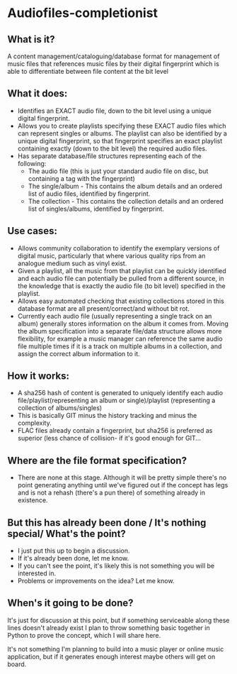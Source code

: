 # Audiofiles-completionist

## What is it?

A content management/cataloguing/database format for management of music files that references music files by their digital fingerprint which is able to differentiate between file content at the bit level 

## What it does:

- Identifies an EXACT audio file, down to the bit level using a unique digital fingerprint.
- Allows you to create playlists specifying these EXACT audio files which can represent singles or albums. The playlist can also be identified by a unique digital fingerprint, so that fingerprint specifies an exact playlist containing exactly (down to the bit level) the required audio files.
- Has separate database/file structures representing each of the following:
	- The audio file (this is just your standard audio file on disc, but containing a tag with the fingerprint)
	- The single/album - This contains the album details and an ordered list of audio files, identified by fingerprint.
	- The collection - This contains the collection details and an ordered list of singles/albums, identified by fingerprint.

## Use cases:

- Allows community collaboration to identify the exemplary versions of digital music, particularly that where various quality rips from an analogue medium such as vinyl exist.
- Given a playlist, all the music from that playlist can be quickly identified and each audio file can potentially be pulled from a different source, in the knowledge that is exactly the audio file (to bit level) specified in the playlist.
- Allows easy automated checking that existing collections stored in this database format are all present/correct/and without bit rot.
- Currently each audio file (usually representing a single track on an album) generally stores information on the album it comes from. Moving the album specification into a separate file/data structure allows more flexibility, for example a music manager can reference the same audio file multiple times if it is a track on multiple albums in a collection, and assign the correct album information to it.

## How it works:

- A sha256 hash of content is generated to uniquely identify each audio file/playlist(representing an album or single)/playlist (representing a collection of albums/singles)
- This is basically GIT minus the history tracking and minus the complexity.
- FLAC files already contain a fingerprint, but sha256 is preferred as superior (less chance of collision- if it's good enough for GIT...

## Where are the file format specification?

- There are none at this stage. Although it will be pretty simple there's no point generating anything until we've figured out if the concept has legs and is not a rehash (there's a pun there) of something already in existence.

## But this has already been done / It's nothing special/ What's the point?

- I just put this up to begin a discussion.
- If it's already been done, let me know.
- If you can't see the point, it's likely this is not something you will be interested in.
- Problems or improvements on the idea? Let me know.

## When's it going to be done?

It's just for discussion at this point, but if something serviceable along these lines doesn't already exist I plan to throw something basic together in Python to prove the concept, which I will share here.

It's not something I'm planning to build into a music player or online music application, but if it generates enough interest maybe others will get on board.
